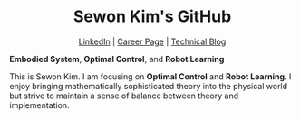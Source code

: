 <div align="center">
  <h1>Sewon Kim's GitHub</h1>
  <a href="https://www.linkedin.com/in/wontothree/">LinkedIn</a> |
  <a href="https://wontothree.github.io/career/">Career Page</a> |
  <a href="https://wontothree.github.io/">Technical Blog</a>
</div>

**Embodied System**, **Optimal Control**, and **Robot Learning**

This is Sewon Kim. I am focusing on **Optimal Control** and **Robot Learning**. I enjoy bringing mathematically sophisticated theory into the physical world but strive to maintain a sense of balance between theory and implementation.
